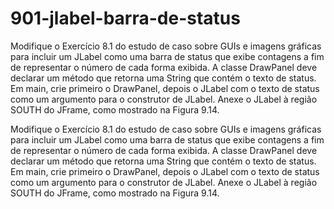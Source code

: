 # 901-jlabel-barra-de-status
Modifique o Exercício 8.1 do estudo de caso sobre GUIs e imagens gráficas para incluir um JLabel como uma barra de status que exibe contagens a fim de representar o número de cada forma exibida. A classe DrawPanel deve declarar um método que retorna uma String que contém o texto de status. Em main, crie primeiro o DrawPanel, depois o JLabel com o texto de status como um argumento para o construtor de JLabel. Anexe o JLabel à região SOUTH do JFrame, como mostrado na Figura 9.14.


Modifique o Exercício 8.1 do estudo de caso sobre GUIs e imagens gráficas para incluir um JLabel como uma barra de status que exibe
contagens a fim de representar o número de cada forma exibida. A classe DrawPanel deve declarar um método que retorna uma String
que contém o texto de status. Em main, crie primeiro o DrawPanel, depois o JLabel com o texto de status como um argumento para o
construtor de JLabel. Anexe o JLabel à região SOUTH do JFrame, como mostrado na Figura 9.14.
